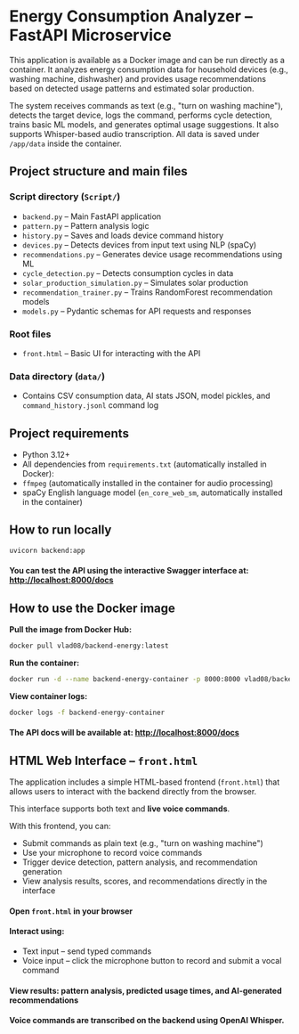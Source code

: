 # Energy Consumption Analyzer – FastAPI Microservice


This application is available as a Docker image and can be run directly as a container. It analyzes energy consumption data for household devices (e.g., washing machine, dishwasher) and provides usage recommendations based on detected usage patterns and estimated solar production.

The system receives commands as text (e.g., "turn on washing machine"), detects the target device, logs the command, performs cycle detection, trains basic ML models, and generates optimal usage suggestions. It also supports Whisper-based audio transcription. All data is saved under `/app/data` inside the container.


## Project structure and main files

### Script directory (`Script/`)
- `backend.py` – Main FastAPI application
- `pattern.py` – Pattern analysis logic
- `history.py` – Saves and loads device command history
- `devices.py` – Detects devices from input text using NLP (spaCy)
- `recommendations.py` – Generates device usage recommendations using ML
- `cycle_detection.py` – Detects consumption cycles in data
- `solar_production_simulation.py` – Simulates solar production
- `recommendation_trainer.py` – Trains RandomForest recommendation models
- `models.py` – Pydantic schemas for API requests and responses

### Root files
- `front.html` – Basic UI for interacting with the API

### Data directory (`data/`)
- Contains CSV consumption data, AI stats JSON, model pickles, and `command_history.jsonl` command log

## Project requirements

- Python 3.12+
- All dependencies from `requirements.txt` (automatically installed in Docker):
- `ffmpeg` (automatically installed in the container for audio processing)
- spaCy English language model (`en_core_web_sm`, automatically installed in the container)

## How to run locally

```sh
uvicorn backend:app
```

#### You can test the API using the interactive Swagger interface at: [http://localhost:8000/docs](http://localhost:8000/docs)

## How to use the Docker image

**Pull the image from Docker Hub:**
```sh
docker pull vlad08/backend-energy:latest
```

**Run the container:**
```sh
docker run -d --name backend-energy-container -p 8000:8000 vlad08/backend-energy:latest
```

**View container logs:**
```sh
docker logs -f backend-energy-container
```

#### The API docs will be available at: [http://localhost:8000/docs](http://localhost:8000/docs)

## HTML Web Interface – `front.html`

The application includes a simple HTML-based frontend (`front.html`) that allows users to interact with the backend directly from the browser.

This interface supports both text and **live voice commands**.

With this frontend, you can:

  - Submit commands as plain text (e.g., "turn on washing machine")
- Use your microphone to record voice commands
- Trigger device detection, pattern analysis, and recommendation generation
- View analysis results, scores, and recommendations directly in the interface

#### Open `front.html` in your browser

#### Interact using:
   - Text input – send typed commands
   - Voice input – click the microphone button to record and submit a vocal command

#### View results: pattern analysis, predicted usage times, and AI-generated recommendations

#### Voice commands are transcribed on the backend using OpenAI Whisper.



